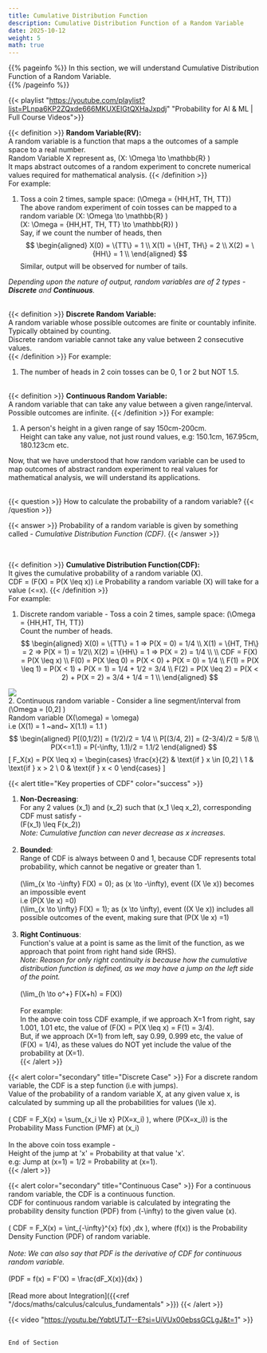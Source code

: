 ```yaml
---
title: Cumulative Distribution Function
description: Cumulative Distribution Function of a Random Variable
date: 2025-10-12
weight: 5
math: true
---
```


{{% pageinfo %}}
In this section, we will understand Cumulative Distribution Function of a Random Variable.<br>
{{% /pageinfo %}}

{{< playlist "https://youtube.com/playlist?list=PLnpa6KP2ZQxde666MKUXEIGtQXHaJxpdj" 
        "Probability for AI & ML | Full Course Videos">}} 
<br>

{{< definition >}}
**Random Variable(RV):** <br>
A random variable is a function that maps a the outcomes of a sample space to a real number.<br>
Random Variable X represent as, \(X: \Omega \to \mathbb{R} \) <br>
It maps abstract outcomes of a random experiment to concrete numerical values required for mathematical analysis.
{{< /definition >}}
<br>
For example:
1. Toss a coin 2 times, sample space: \(\Omega = \{HH,HT, TH, TT\}\) <br>
    The above random experiment of coin tosses can be mapped to a random variable \(X: \Omega \to \mathbb{R} \) <br>
    \(X: \Omega = \{HH,HT, TH, TT\} \to \mathbb{R}) \) <br>
    Say, if we count the number of heads, then  
    $$
    \begin{aligned}
    X(0) = \{TT\} = 1 \\
    X(1) = \{HT, TH\} = 2 \\
    X(2) = \{HH\} = 1 \\
    \end{aligned}
    $$
    Similar, output will be observed for number of tails. <br>

*Depending upon the nature of output, random variables are of 2 types - **Discrete** and **Continuous**.* 
<br><br>

{{< definition >}}
**Discrete Random Variable:**  
A random variable whose possible outcomes are finite or countably infinite.  
Typically obtained by counting.  
Discrete random variable cannot take any value between 2 consecutive values.  
{{< /definition >}}
For example:  
1. The number of heads in 2 coin tosses can be 0, 1 or 2 but NOT 1.5. <br><br>

{{< definition >}}
**Continuous Random Variable:**  
A random variable that can take any value between a given range/interval.  
Possible outcomes are infinite.
{{< /definition >}}
For example:  
1. A person's height in a given range of say 150cm-200cm.  
    Height can take any value, not just round values, e.g: 150.1cm, 167.95cm, 180.123cm etc.

Now, that we have understood that how random variable can be used to map outcomes of abstract random experiment to real 
values for mathematical analysis, we will understand its applications.  
<br>

{{< question >}}
How to calculate the probability of a random variable?
{{< /question >}}

{{< answer >}}
Probability of a random variable is given by something called - _Cumulative Distribution Function (CDF)_. 
{{< /answer >}}

<br>

{{< definition >}}
**Cumulative Distribution Function(CDF):**   
It gives the cumulative probability of a random variable \(X\).  
CDF = \(F(X) = P(X \leq x)\) i.e Probability a random variable \(X\) will take for a value \(<=x\).
{{< /definition >}}
<br>
For example:  
1. Discrete random variable - Toss a coin 2 times, sample space: \(\Omega = \{HH,HT, TH, TT\}\) <br>
    Count the number of heads. <br>
    $$
    \begin{aligned}
    X(0) = \{TT\} = 1 => P(X = 0) = 1/4 \\
    X(1) = \{HT, TH\} = 2 => P(X = 1) = 1/2\\
    X(2) = \{HH\} = 1 => P(X = 2) = 1/4 \\
    \\
    CDF = F(X) = P(X \leq x) \\
    F(0) = P(X \leq 0) = P(X < 0) + P(X = 0) = 1/4 \\
    F(1) = P(X \leq 1) = P(X < 1) + P(X = 1) = 1/4 + 1/2 = 3/4 \\
    F(2) = P(X \leq 2) = P(X < 2) + P(X = 2) = 3/4 + 1/4 = 1 \\
    \end{aligned}
    $$

![](https://robosathi.com/images/cdf_example_1.png)
<br>
2. Continuous random variable - Consider a line segment/interval from \(\Omega = [0,2] \) <br>
    Random variable \(X(\omega) = \omega\) <br>
    i.e \(X(1) = 1 ~and~ X(1.1) = 1.1 \) <br>
    $$
    \begin{aligned}
    P[(0,1/2)] = (1/2)/2 = 1/4 \\
    P[(3/4, 2)] = (2-3/4)/2 = 5/8 \\
    P(X<=1.1) = P(-\infty, 1.1)/2 = 1.1/2
    \end{aligned}
    $$
    \[
    F_X(x) = P(X \leq x) =
    \begin{cases}
    \frac{x}{2} & \text{if } x \in [0,2] \\
    1 & \text{if } x > 2 \\
    0 & \text{if } x < 0
    \end{cases}
   \]


{{< alert title="Key properties of CDF" color="success" >}} 
1. **Non-Decreasing**:  
For any 2 values \(x_1\) and \(x_2\) such that \(x_1 \leq x_2\), corresponding CDF must satisfy - <br>
\(F(x_1) \leq F(x_2)\) <br>
*Note: Cumulative function can never decrease as x increases.* <br><br>
2. **Bounded**:  
Range of CDF is always between 0 and 1, because CDF represents total probability, 
which cannot be negative or greater than 1. <br><br>
\(\lim_{x \to -\infty} F(X) = 0\); as \(x \to -\infty\), event \((X \le x)\) becomes an impossible event <br>
i.e \(P(X \le x) =0\)<br>
\(\lim_{x \to \infty} F(X) = 1\); as \(x \to \infty\), event \((X \le x)\) includes all possible outcomes of the event, 
making sure that \(P(X \le x) =1\) <br><br>
3. **Right Continuous**: <br>
Function's value at a point is same as the limit of the function, as we approach that point from right hand side (RHS).<br>
*Note: Reason for only right continuity is because how the cumulative distribution function is defined, as we may have a jump 
on the left side of the point.*<br><br>
\(\lim_{h \to o^+} F(X+h) = F(X)\) <br><br>
For example: <br> 
In the above coin toss CDF example, if we approach X=1 from right, say 1.001, 1.01 etc,
the value of \(F(X) = P(X \leq x) = F(1) = 3/4\).<br>
But, if we approach \(X=1\) from left, say 0.99, 0.999 etc, the value of \(F(X) = 1/4\), 
as these values do NOT yet include the value of the probability at \(X=1\).<br>
{{< /alert >}}

{{< alert color="secondary" title="Discrete Case" >}}
For a discrete random variable, the CDF is a step function (i.e with jumps). <br>
Value of the probability of a random variable X, at any given value x, is calculated by summing up all the probabilities
for values \(\le x\).<br><br>
\( CDF = F_X(x) = \sum_{x_i \le x} P(X=x_i) \), where \(P(X=x_i)\) is the Probability Mass Function (PMF) at \(x_i\) <br><br>
In the above coin toss example - <br>
Height of the jump at 'x' = Probability at that value 'x'.<br>
e.g: Jump at (x=1) = 1/2 = Probability at (x=1). <br>
{{< /alert >}}

{{< alert color="secondary" title="Continuous Case" >}}
For a continuous random variable, the CDF is a continuous function. <br>
CDF for continuous random variable is calculated by integrating the probability density function (PDF)
from \(-\infty\) to the given value \(x\).<br><br>
\( CDF = F_X(x) = \int_{-\infty}^{x} f(x) \,dx \), where \(f(x)\) is the Probability Density Function (PDF) of random variable. <br><br> 
*Note: We can also say that PDF is the derivative of CDF for continuous random variable.* <br><br>
\(PDF = f(x) = F'(X) = \frac{dF_X(x)}{dx} \)
<br><br>
[Read more about Integration]({{<ref  "/docs/maths/calculus/calculus_fundamentals" >}})
{{< /alert >}}

{{< video "https://youtu.be/YqbtUTJT--E?si=UiVUx00ebssGCLgJ&t=1" >}}
<br><br>

```End of Section```

   





